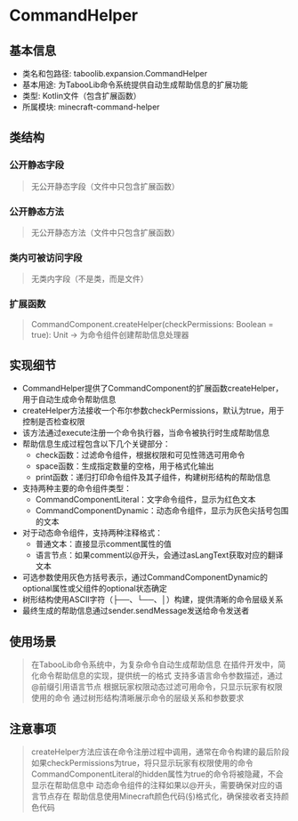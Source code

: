 # CommandHelper
## 基本信息
- 类名和包路径: taboolib.expansion.CommandHelper
- 基本用途: 为TabooLib命令系统提供自动生成帮助信息的扩展功能
- 类型: Kotlin文件（包含扩展函数）
- 所属模块: minecraft-command-helper

## 类结构
### 公开静态字段
> 无公开静态字段（文件中只包含扩展函数）

### 公开静态方法
> 无公开静态方法（文件中只包含扩展函数）

### 类内可被访问字段
> 无类内字段（不是类，而是文件）

### 扩展函数
> CommandComponent.createHelper(checkPermissions: Boolean = true): Unit -> 为命令组件创建帮助信息处理器

## 实现细节
- CommandHelper提供了CommandComponent的扩展函数createHelper，用于自动生成命令帮助信息
- createHelper方法接收一个布尔参数checkPermissions，默认为true，用于控制是否检查权限
- 该方法通过execute<ProxyCommandSender>注册一个命令执行器，当命令被执行时生成帮助信息
- 帮助信息生成过程包含以下几个关键部分：
  - check函数：过滤命令组件，根据权限和可见性筛选可用命令
  - space函数：生成指定数量的空格，用于格式化输出
  - print函数：递归打印命令组件及其子组件，构建树形结构的帮助信息
- 支持两种主要的命令组件类型：
  - CommandComponentLiteral：文字命令组件，显示为红色文本
  - CommandComponentDynamic：动态命令组件，显示为灰色尖括号包围的文本
- 对于动态命令组件，支持两种注释格式：
  - 普通文本：直接显示comment属性的值
  - 语言节点：如果comment以@开头，会通过asLangText获取对应的翻译文本
- 可选参数使用灰色方括号表示，通过CommandComponentDynamic的optional属性或父组件的optional状态确定
- 树形结构使用ASCII字符（├──、└──、│）构建，提供清晰的命令层级关系
- 最终生成的帮助信息通过sender.sendMessage发送给命令发送者

## 使用场景
> 在TabooLib命令系统中，为复杂命令自动生成帮助信息
> 在插件开发中，简化命令帮助信息的实现，提供统一的格式
> 支持多语言命令参数描述，通过@前缀引用语言节点
> 根据玩家权限动态过滤可用命令，只显示玩家有权限使用的命令
> 通过树形结构清晰展示命令的层级关系和参数要求

## 注意事项
> createHelper方法应该在命令注册过程中调用，通常在命令构建的最后阶段
> 如果checkPermissions为true，将只显示玩家有权限使用的命令
> CommandComponentLiteral的hidden属性为true的命令将被隐藏，不会显示在帮助信息中
> 动态命令组件的注释如果以@开头，需要确保对应的语言节点存在
> 帮助信息使用Minecraft颜色代码(§)格式化，确保接收者支持颜色代码
